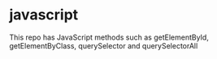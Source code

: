 # javascript

This repo has JavaScript methods such as
getElementById, getElementByClass, querySelector and querySelectorAll

